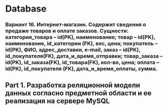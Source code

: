 # Database

### Вариант 16. Интернет-магазин. Содержит сведения о продаже товаров и оплате заказов. Сущности: категория_товара – id(PK), наименование; товар – id(PK), наименование, id_категории (FK), вес, цена; покупатель – id(PK), ФИО, адрес_доставки, e-mail, заказ –  id(PK), id_покупателя(FK), дата_и_время_отправки; товар_заказа – id(PK), id_заказа(FK), id_товара(FK), кол-во, цена; оплата – id(PK), id_покупателя (FK), дата_и_время_оплаты, сумма.

## Part 1. Разработка реляционной модели данных согласно предметной области и ее реализация на сервере MySQL



